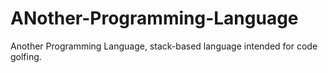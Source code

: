# ANother-Programming-Language
Another Programming Language, stack-based language intended for code golfing.
